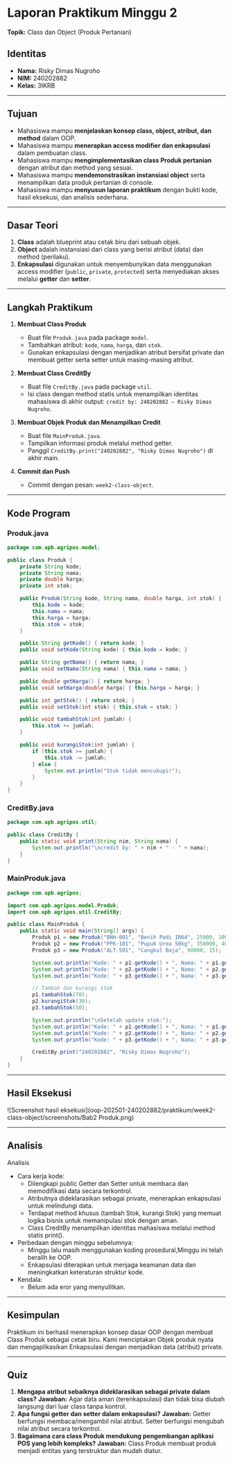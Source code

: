 # Laporan Praktikum Minggu 2

**Topik:** Class dan Object (Produk Pertanian)

## Identitas

- **Nama:** Risky Dimas Nugroho
- **NIM:** 240202882
- **Kelas:** 3IKRB

---

## Tujuan

- Mahasiswa mampu **menjelaskan konsep class, object, atribut, dan method** dalam OOP.
- Mahasiswa mampu **menerapkan access modifier dan enkapsulasi** dalam pembuatan class.
- Mahasiswa mampu **mengimplementasikan class Produk pertanian** dengan atribut dan method yang sesuai.
- Mahasiswa mampu **mendemonstrasikan instansiasi object** serta menampilkan data produk pertanian di console.
- Mahasiswa mampu **menyusun laporan praktikum** dengan bukti kode, hasil eksekusi, dan analisis sederhana.

---

## Dasar Teori

1. **Class** adalah blueprint atau cetak biru dari sebuah objek.
2. **Object** adalah instansiasi dari class yang berisi atribut (data) dan method (perilaku).
3. **Enkapsulasi** digunakan untuk menyembunyikan data menggunakan access modifier (`public`, `private`, `protected`) serta menyediakan akses melalui **getter** dan **setter**.

---

## Langkah Praktikum

1. **Membuat Class Produk**
   - Buat file `Produk.java` pada package `model`.
   - Tambahkan atribut: `kode`, `nama`, `harga`, dan `stok`.
   - Gunakan enkapsulasi dengan menjadikan atribut bersifat private dan membuat getter serta setter untuk masing-masing atribut.

2. **Membuat Class CreditBy**
   - Buat file `CreditBy.java` pada package `util`.
   - Isi class dengan method statis untuk menampilkan identitas mahasiswa di akhir output:
     `credit by: 240202882 – Risky Dimas Nugroho`.

3. **Membuat Objek Produk dan Menampilkan Credit**
   - Buat file `MainProduk.java`.
   - Tampilkan informasi produk melalui method getter.
   - Panggil `CreditBy.print("240202882", "Risky Dimas Nugroho")` di akhir main.

4. **Commit dan Push**

   - Commit dengan pesan: `week2-class-object`.

---

## Kode Program

### Produk.java

```java
package com.upb.agripos.model;

public class Produk {
    private String kode;
    private String nama;
    private double harga;
    private int stok;

    public Produk(String kode, String nama, double harga, int stok) {
        this.kode = kode;
        this.nama = nama;
        this.harga = harga;
        this.stok = stok;
    }

    public String getKode() { return kode; }
    public void setKode(String kode) { this.kode = kode; }

    public String getNama() { return nama; }
    public void setNama(String nama) { this.nama = nama; }

    public double getHarga() { return harga; }
    public void setHarga(double harga) { this.harga = harga; }

    public int getStok() { return stok; }
    public void setStok(int stok) { this.stok = stok; }

    public void tambahStok(int jumlah) {
        this.stok += jumlah;
    }

    public void kurangiStok(int jumlah) {
        if (this.stok >= jumlah) {
            this.stok -= jumlah;
        } else {
            System.out.println("Stok tidak mencukupi!");
        }
    }
}
```

### CreditBy.java

```java
package com.upb.agripos.util;

public class CreditBy {
    public static void print(String nim, String nama) {
        System.out.println("\ncredit by: " + nim + " - " + nama);
    }
}
```

### MainProduk.java

```java
package com.upb.agripos;

import com.upb.agripos.model.Produk;
import com.upb.agripos.util.CreditBy;

public class MainProduk {
    public static void main(String[] args) {
        Produk p1 = new Produk("BNH-001", "Benih Padi IR64", 25000, 100);
        Produk p2 = new Produk("PPK-101", "Pupuk Urea 50kg", 350000, 40);
        Produk p3 = new Produk("ALT-501", "Cangkul Baja", 90000, 15);

        System.out.println("Kode: " + p1.getKode() + ", Nama: " + p1.getNama() + ", Harga: " + p1.getHarga() + ", Stok: " + p1.getStok());
        System.out.println("Kode: " + p2.getKode() + ", Nama: " + p2.getNama() + ", Harga: " + p2.getHarga() + ", Stok: " + p2.getStok());
        System.out.println("Kode: " + p3.getKode() + ", Nama: " + p3.getNama() + ", Harga: " + p3.getHarga() + ", Stok: " + p3.getStok());

        // Tambah dan kurangi stok
        p1.tambahStok(70);
        p2.kurangiStok(30);
        p3.tambahStok(50);

        System.out.println("\nSetelah update stok:");
        System.out.println("Kode: " + p1.getKode() + ", Nama: " + p1.getNama() + ", Harga: " + p1.getHarga() + ", Stok: " + p1.getStok());
        System.out.println("Kode: " + p2.getKode() + ", Nama: " + p2.getNama() + ", Harga: " + p2.getHarga() + ", Stok: " + p2.getStok());
        System.out.println("Kode: " + p3.getKode() + ", Nama: " + p3.getNama() + ", Harga: " + p3.getHarga() + ", Stok: " + p3.getStok());

        CreditBy.print("240202882", "Risky Dimas Nugroho");
    }
}
```

---

## Hasil Eksekusi

![Screenshot hasil eksekusi](oop-202501-240202882/praktikum/week2-class-object/screenshots/Bab2 Produk.png)

---

## Analisis
Analisis

- Cara kerja kode:
    - Dilengkapi public Getter dan Setter untuk membaca dan memodifikasi data secara terkontrol.
    - Atributnya dideklarasikan sebagai private, menerapkan enkapsulasi untuk melindungi data.
    - Terdapat method khusus (tambah Stok, kurangi Stok) yang memuat logika bisnis untuk memanipulasi stok dengan aman.
    - Class CreditBy menampilkan identitas mahasiswa melalui method statis print().
- Perbedaan dengan minggu sebelumnya:
    - Minggu lalu masih menggunakan koding prosedural,Minggu ini telah beralih ke OOP.
    - Enkapsulasi diterapkan untuk menjaga keamanan data dan meningkatkan keteraturan struktur kode.
- Kendala:
    - Belum ada eror yang menyulitkan.

---

## Kesimpulan
Praktikum ini berhasil menerapkan konsep dasar OOP dengan membuat Class Produk sebagai cetak biru. Kami menciptakan Objek produk nyata dan mengaplikasikan Enkapsulasi dengan menjadikan data (atribut) private.

---

## Quiz

1. **Mengapa atribut sebaiknya dideklarasikan sebagai private dalam class?**
   **Jawaban:** Agar data aman (terenkapsulasi) dan tidak bisa diubah langsung dari luar class tanpa kontrol.
2. **Apa fungsi getter dan setter dalam enkapsulasi?**
   **Jawaban:** Getter berfungsi membaca/mengambil nilai atribut. Setter berfungsi mengubah nilai atribut secara terkontrol.
3. **Bagaimana cara class Produk mendukung pengembangan aplikasi POS yang lebih kompleks?**
   **Jawaban:** Class Produk membuat produk menjadi entitas yang terstruktur dan mudah diatur.
